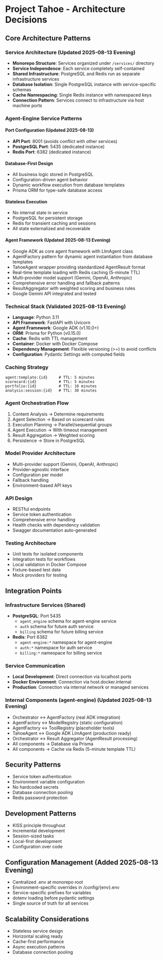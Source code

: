 # Project Tahoe - Architecture Decisions

## Core Architecture Patterns

### Service Architecture (Updated 2025-08-13 Evening)
- **Monorepo Structure**: Services organized under `/services/` directory
- **Service Independence**: Each service completely self-contained
- **Shared Infrastructure**: PostgreSQL and Redis run as separate infrastructure services
- **Database Isolation**: Single PostgreSQL instance with service-specific schemas
- **Cache Namespacing**: Single Redis instance with namespaced keys
- **Connection Pattern**: Services connect to infrastructure via host machine ports

### Agent-Engine Service Patterns

#### Port Configuration (Updated 2025-08-13)
- **API Port**: 8001 (avoids conflict with other services)
- **PostgreSQL Port**: 5435 (dedicated instance)
- **Redis Port**: 6382 (dedicated instance)

#### Database-First Design
- All business logic stored in PostgreSQL
- Configuration-driven agent behavior
- Dynamic workflow execution from database templates
- Prisma ORM for type-safe database access

#### Stateless Execution
- No internal state in service
- PostgreSQL for persistent storage
- Redis for transient caching and sessions
- All state externalized and recoverable

#### Agent Framework (Updated 2025-08-13 Evening)
- Google ADK as core agent framework with LlmAgent class
- AgentFactory pattern for dynamic agent instantiation from database templates
- TahoeAgent wrapper providing standardized AgentResult format
- Real-time template loading with Redis caching (5-minute TTL)
- Multi-provider model support (Gemini, OpenAI, Anthropic)
- Comprehensive error handling and fallback patterns
- ResultAggregator with weighted scoring and business rules
- Google Gemini API integrated and tested

### Technical Stack (Validated 2025-08-13 Evening)
- **Language**: Python 3.11
- **API Framework**: FastAPI with Uvicorn
- **Agent Framework**: Google ADK (v1.10.0+)
- **ORM**: Prisma for Python (v0.15.0)
- **Cache**: Redis with TTL management
- **Container**: Docker with Docker Compose
- **Dependency Management**: Flexible versioning (>=) to avoid conflicts
- **Configuration**: Pydantic Settings with computed fields

### Caching Strategy
```
agent:template:{id}     # TTL: 5 minutes
scorecard:{id}          # TTL: 5 minutes
portfolio:{id}          # TTL: 10 minutes
analysis:session:{id}   # TTL: 30 minutes
```

### Agent Orchestration Flow
1. Content Analysis → Determine requirements
2. Agent Selection → Based on scorecard rules
3. Execution Planning → Parallel/sequential groups
4. Agent Execution → With timeout management
5. Result Aggregation → Weighted scoring
6. Persistence → Store in PostgreSQL

### Model Provider Architecture
- Multi-provider support (Gemini, OpenAI, Anthropic)
- Provider-agnostic interface
- Configuration per model
- Fallback handling
- Environment-based API keys

### API Design
- RESTful endpoints
- Service token authentication
- Comprehensive error handling
- Health checks with dependency validation
- Swagger documentation auto-generated

### Testing Architecture
- Unit tests for isolated components
- Integration tests for workflows
- Local validation in Docker Compose
- Fixture-based test data
- Mock providers for testing

## Integration Points

### Infrastructure Services (Shared)
- **PostgreSQL**: Port 5435
  - `agent_engine` schema for agent-engine service
  - `auth` schema for future auth service
  - `billing` schema for future billing service
- **Redis**: Port 6382
  - `agent-engine:*` namespace for agent-engine
  - `auth:*` namespace for auth service
  - `billing:*` namespace for billing service

### Service Communication
- **Local Development**: Direct connection via localhost ports
- **Docker Environment**: Connection via host.docker.internal
- **Production**: Connection via internal network or managed services

### Internal Components (agent-engine) (Updated 2025-08-13 Evening)
- Orchestrator ↔ AgentFactory (real ADK integration)
- AgentFactory ↔ ModelRegistry (static configuration)
- AgentFactory ↔ ToolRegistry (placeholder tools)
- TahoeAgent ↔ Google ADK LlmAgent (production ready)
- Orchestrator ↔ Result Aggregator (AgentResult processing)
- All components → Database via Prisma
- All components → Cache via Redis (5-minute template TTL)

## Security Patterns
- Service token authentication
- Environment variable configuration
- No hardcoded secrets
- Database connection pooling
- Redis password protection

## Development Patterns
- KISS principle throughout
- Incremental development
- Session-sized tasks
- Local-first development
- Configuration over code

## Configuration Management (Added 2025-08-13 Evening)
- Centralized .env at monorepo root
- Environment-specific overrides in /config/{env}.env
- Service-specific prefixes for variables
- dotenv loading before pydantic settings
- Single source of truth for all services

## Scalability Considerations
- Stateless service design
- Horizontal scaling ready
- Cache-first performance
- Async execution patterns
- Database connection pooling